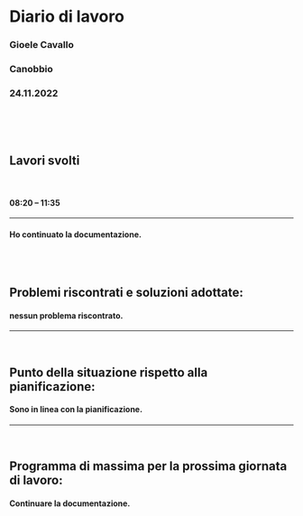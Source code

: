 # **Diario di lavoro**

### **Gioele Cavallo**
### Canobbio
### 24.11.2022
<br><br><br>


## **Lavori svolti**

<br>

#### 08:20 – 11:35
---
#### Ho continuato la documentazione.

<br>
<br>

## **Problemi riscontrati e soluzioni adottate:**
#### nessun problema riscontrato.

---
<br>

## **Punto della situazione rispetto alla pianificazione:**
#### Sono in linea con la pianificazione.
---
<br>

## **Programma di massima per la prossima giornata di lavoro:**
#### Continuare la documentazione.